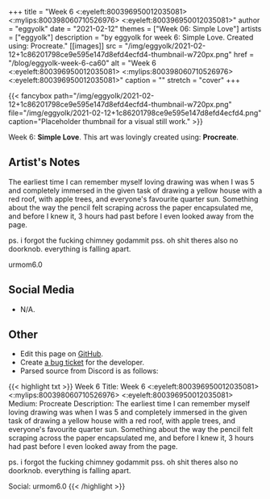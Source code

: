+++
title =       "Week 6 <:eyeleft:800396950012035081> <:mylips:800398060710526976> <:eyeleft:800396950012035081>"
author =      "eggyolk"
date =        "2021-02-12"
themes =      ["Week 06: Simple Love"]
artists =     ["eggyolk"]
description = "by eggyolk for week 6: Simple Love. Created using: Procreate."
[[images]]
      src = "/img/eggyolk/2021-02-12+1c86201798ce9e595e147d8efd4ecfd4-thumbnail-w720px.png"
      href = "/blog/eggyolk-week-6-ca60"
      alt = "Week 6 <:eyeleft:800396950012035081> <:mylips:800398060710526976> <:eyeleft:800396950012035081>"
      caption = ""
      stretch = "cover"
+++

{{< fancybox path="/img/eggyolk/2021-02-12+1c86201798ce9e595e147d8efd4ecfd4-thumbnail-w720px.png" file="/img/eggyolk/2021-02-12+1c86201798ce9e595e147d8efd4ecfd4.png" caption="Placeholder thumbnail for a visual still work." >}}


Week 6: **Simple Love**. This art was lovingly created using: **Procreate**.

## Artist's Notes

The earliest time I can remember myself loving drawing was when I was 5 and completely immersed in the given task of drawing a yellow house with a red roof, with apple trees, and everyone's favourite quarter sun. Something about the way the pencil felt scraping across the paper encapsulated me, and before I knew it, 3 hours had past before I even looked away from the page. 

ps. i forgot the fucking chimney godammit
pss. oh shit theres also no doorknob. everything is falling apart.

urmom6.0

## Social Media

- N/A.

## Other

- Edit this page on [GitHub](https://github.com/teaminkling/web-refresh/edit/main/content/blog/eggyolk-week-6-ca60.md).
- Create [a bug ticket](https://github.com/teaminkling/web-refresh/issues/new?assignees=&labels=bug&template=problem-report.md&title=) for the developer.
- Parsed source from Discord is as follows:

{{< highlight txt >}}
Week 6
Title: Week 6 <:eyeleft:800396950012035081> <:mylips:800398060710526976> <:eyeleft:800396950012035081> 
Medium: Procreate
Description: The earliest time I can remember myself loving drawing was when I was 5 and completely immersed in the given task of drawing a yellow house with a red roof, with apple trees, and everyone's favourite quarter sun. Something about the way the pencil felt scraping across the paper encapsulated me, and before I knew it, 3 hours had past before I even looked away from the page. 

ps. i forgot the fucking chimney godammit
pss. oh shit theres also no doorknob. everything is falling apart.

Social: urmom6.0
{{< /highlight >}}